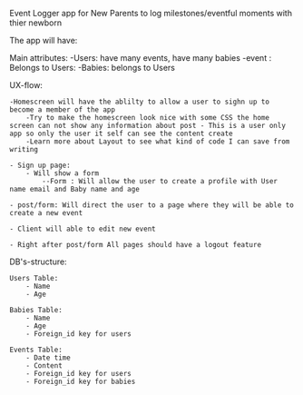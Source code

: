 Event Logger app for New Parents to log milestones/eventful moments with thier newborn 


The app will have:

Main attributes:
    -Users: have many events, have many babies
    -event : Belongs to Users:
    -Babies: belongs to Users  

UX-flow:

    -Homescreen will have the ablilty to allow a user to sighn up to become a member of the app
        -Try to make the homescreen look nice with some CSS the home screen can not show any information about post - This is a user only app so only the user it self can see the content create
        -Learn more about Layout to see what kind of code I can save from writing 
    
    - Sign up page: 
        - Will show a form
            --Form : Will allow the user to create a profile with User name email and Baby name and age 
                
    - post/form: Will direct the user to a page where they will be able to create a new event 

    - Client will able to edit new event 

    - Right after post/form All pages should have a logout feature

DB's-structure:

    Users Table:
        - Name 
        - Age 
 
    Babies Table:
        - Name
        - Age
        - Foreign_id key for users
    
    Events Table:
        - Date time
        - Content 
        - Foreign_id key for users
        - Foreign_id key for babies


    


    

    